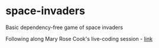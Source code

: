 # space-invaders
Basic dependency-free game of space invaders

Following along Mary Rose Cook's live-coding session - [link](https://vimeo.com/105955605)
